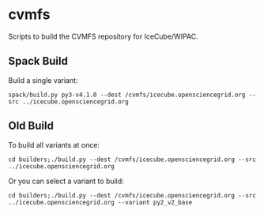 # cvmfs
Scripts to build the CVMFS repository for IceCube/WIPAC.

## Spack Build

Build a single variant:

`spack/build.py py3-v4.1.0 --dest /cvmfs/icecube.opensciencegrid.org --src ../icecube.opensciencegrid.org`


## Old Build

To build all variants at once:

`cd builders;./build.py --dest /cvmfs/icecube.opensciencegrid.org --src ../icecube.opensciencegrid.org`

Or you can select a variant to build:

`cd builders;./build.py --dest /cvmfs/icecube.opensciencegrid.org --src ../icecube.opensciencegrid.org --variant py2_v2_base`
